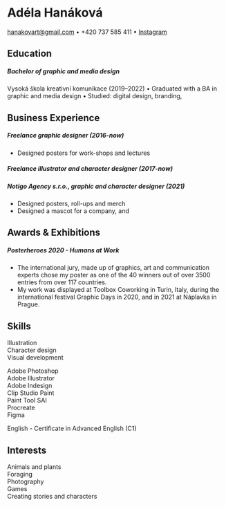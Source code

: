 # Adéla Hanáková
hanakovart@gmail.com • +420 737 585 411 • [Instagram](https://www.instagram.com/moramlug_/)

## Education

##### Bachelor of graphic and media design
Vysoká škola kreativní komunikace (2019–2022)
• Graduated with a BA in graphic and media design
• Studied: digital design, branding, 

## Business Experience

##### Freelance graphic designer (2016-now)
* Designed posters for work-shops and lectures

##### Freelance illustrator and character designer (2017-now)

##### Notigo Agency s.r.o., graphic and character designer (2021)
* Designed posters, roll-ups and merch  
* Designed a mascot for a company, and 

## Awards & Exhibitions
##### Posterheroes 2020 - Humans at Work
* The international jury, made up of graphics, art and communication experts chose my poster as one of the 40 winners out of over 3500 entries from over 117 countries.
* My work was displayed at Toolbox Coworking in Turin, Italy, during the international festival Graphic Days in 2020, and in 2021 at Náplavka in Prague. 

## Skills
Illustration  
Character design  
Visual development  

Adobe Photoshop  
Adobe Illustrator  
Adobe Indesign  
Clip Studio Paint  
Paint Tool SAI  
Procreate  
Figma  

English - Certificate in Advanced English (C1)  

## Interests
Animals and plants  
Foraging  
Photography  
Games  
Creating stories and characters  
